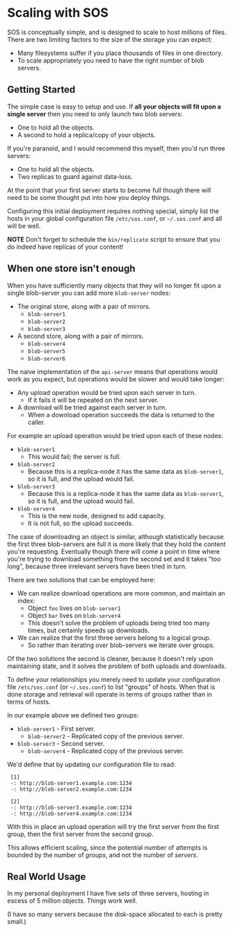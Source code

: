 # Scaling with SOS

SOS is conceptually simple, and is designed to scale to host millions of files.  There are two limiting factors to the size of the storage you can expect:

* Many filesystems suffer if you place thousands of files in one directory.
* To scale appropriately you need to have the right number of blob servers.



## Getting Started

The simple case is easy to setup and use.  If __all your objects will fit upon a single server__ then you need to only launch two blob servers:

* One to hold all the objects.
* A second to hold a replica/copy of your objects.

If you're paranoid, and I would recommend this myself, then you'd run three servers:

* One to hold all the objects.
* Two replicas to guard against data-loss.

At the point that your first server starts to become full though there will need to be some thought put into how you deploy things.

Configuring this initial deployment requires nothing special, simply list the hosts in your global configuration file `/etc/sos.conf`, or `~/.sos.conf` and all will be well.

**NOTE** Don't forget to schedule the `bin/replicate` script to ensure that you do indeed have replicas of your content!



## When one store isn't enough

When you have sufficiently many objects that they will no longer fit upon a single blob-server you can add more `blob-server` nodes:

* The original store, along with a pair of mirrors.
   * `blob-server1`
   * `blob-server2`
   * `blob-server3`
* A second store, along with a pair of mirrors.
   * `blob-server4`
   * `blob-server5`
   * `blob-server6`

The naive implementation of the `api-server` means that operations would work as you expect, but operations would be slower and would take longer:

* Any upload operation would be tried upon each server in turn.
   * If it fails it will be repeated on the next server.
* A download will be tried against each server in turn.
   * When a download operation succeeds the data is returned to the caller.

For example an upload operation would be tried upon each of these nodes:

* `blob-server1`
   * This would fail; the server is full.
* `blob-server2`
   * Because this is a replica-node it has the same data as `blob-server1`, so it is full, and the upload would fail.
* `blob-server3`
   * Because this is a replica-node it has the same data as `blob-server1`, so it is full, and the upload would fail.
* `blob-server4`
   * This is the new node, designed to add capacity.
   * It is not full, so the upload succeeds.

The case of downloading an object is similar, although statistically because the first three blob-servers are full it is more likely that they hold the content you're requesting.  Eventually though there will come a point in time where you're trying to download something from the second set and it takes "too long", because three irrelevant servers have been tried in turn.

There are two solutions that can be employed here:

* We can realize download operations are more common, and maintain an index:
    * Object `foo` lives on `blob-server1`
    * Object `bar` lives on `blob-server4`
    * This doesn't solve the problem of uploads being tried too many times, but certainly speeds up downloads.
* We can realize that the first three servers belong to a logical group.
    * So rather than iterating over blob-servers we iterate over groups.

Of the two solutions the second is cleaner, because it doesn't rely upon maintaining state, and it solves the problem of both uploads and downloads.

To define your relationships you merely need to update your configuration file `/etc/sos.conf` (or `~/.sos.conf`) to list "groups" of hosts.  When that is done storage and retrieval will operate in terms of groups rather than in terms of hosts.

In our example above we defined two groups:

* `blob-server1` - First server.
   * `blob-server2` - Replicated copy of the previous server.
* `blob-server3` - Second server.
   * `blob-server4` - Replicated copy of the previous server.

We'd define that by updating our configuration file to read:

     [1]
     -: http://blob-server1.example.com:1234
     -: http://blob-server2.example.com:1234

     [2]
     -: http://blob-server3.example.com:1234
     -: http://blob-server4.example.com:1234

With this in place an upload operation will try the first server from the first group, then the first server from the second group.

This allows efficient scaling, since the potential number of attempts is bounded by the number of _groups_, and not the number of _servers_.


## Real World Usage

In my personal deployment I have five sets of three servers, hosting in escess of 5 million objects.  Things work well.

(I have so many servers because the disk-space allocated to each is pretty small.)
